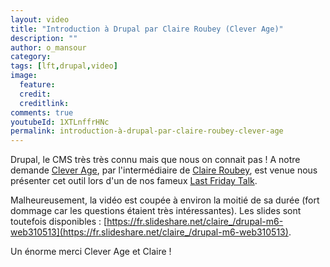 ```yaml
---
layout: video
title: "Introduction à Drupal par Claire Roubey (Clever Age)"
description: ""
author: o_mansour 
category: 
tags: [lft,drupal,video]
image:
  feature: 
  credit: 
  creditlink: 
comments: true  
youtubeId: 1XTLnffrHNc
permalink: introduction-à-drupal-par-claire-roubey-clever-age
---
```


Drupal, le CMS très très connu mais que nous on connait pas ! A notre demande [Clever Age](https://fr.clever-age.com/societe/agences/lyon/), par l'intermédiaire de [Claire Roubey](https://twitter.com/kalis1), est venue nous présenter cet outil lors d'un de nos fameux [Last Friday Talk](/tags/#lft).

Malheureusement, la vidéo est coupée à environ la moitié de sa durée (fort dommage car les questions étaient très intéressantes). Les slides sont toutefois disponibles : [https://fr.slideshare.net/claire_/drupal-m6-web310513](https://fr.slideshare.net/claire_/drupal-m6-web310513).

Un énorme merci Clever Age et Claire !

